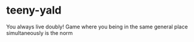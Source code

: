 # teeny-yald
You always live doubly! Game where you being in the same general place simultaneously is the norm
